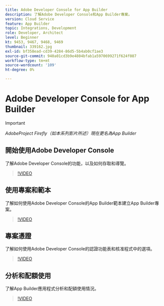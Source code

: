 ```yaml
---
title: Adobe Developer Console for App Builder
description: 了解Adobe Developer Console和App Builder專案。
version: Cloud Service
feature: App Builder
topic: Integrations, Development
role: Developer, Architect
level: Beginner
kt: 9453, 9467, 9468, 9469
thumbnail: 339162.jpg
exl-id: bf358ead-cd39-4284-86d5-5b4ab0cf1ae3
source-git-commit: 940a01cd3b9e4804bfab1a5970699271f624f087
workflow-type: tm+mt
source-wordcount: '109'
ht-degree: 0%

---
```


# Adobe Developer Console for App Builder

>[!IMPORTANT]
>
> _AdobeProject Firefly（如本系列影片所述）現在更名為App Builder_

## 開始使用Adobe Developer Console

了解Adobe Developer Console的功能，以及如何存取和導覽。

>[!VIDEO](https://video.tv.adobe.com/v/339162/?quality=12&learn=on)

## 使用專案和範本

了解如何使用Adobe Developer Console的App Builder範本建立App Builder專案。

>[!VIDEO](https://video.tv.adobe.com/v/339163/?quality=12&learn=on)

## 專案憑證

了解如何使用Adobe Developer Console的認證功能表和核准程式中的選項。

>[!VIDEO](https://video.tv.adobe.com/v/339164/?quality=12&learn=on)

## 分析和配額使用

了解App Builder應用程式分析和配額使用情況。

>[!VIDEO](https://video.tv.adobe.com/v/339165/?quality=12&learn=on)

